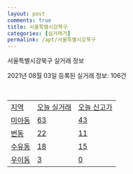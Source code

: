 ```yaml
---
layout: post
comments: true
title: 서울특별시강북구
categories: [실거래가]
permalink: /apt/서울특별시강북구
---
```


서울특별시강북구 실거래 정보

2021년 08월 03일 등록된 실거래 정보: 106건

<script type="text/javascript">
  google.charts.load('current', {'packages':['corechart']});
  google.charts.setOnLoadCallback(drawChart);

  function drawChart() {
    var data = google.visualization.arrayToDataTable([['거래일', '매매', '전월세', '전매'], ['20-07', 7, 22, 0], ['20-08', 95, 177, 0], ['20-09', 78, 125, 0], ['20-10', 122, 180, 0], ['20-11', 107, 144, 0], ['20-12', 165, 151, 0], ['21-01', 111, 155, 0], ['21-02', 121, 149, 0], ['21-03', 82, 176, 0], ['21-04', 64, 128, 0], ['21-05', 87, 299, 0], ['21-06', 94, 238, 0], ['21-07', 57, 270, 0]]);

    var options = {
      title: '최근 1년간 유형별 거래량 추이',
      legend: { position: 'bottom' }
    };

    var chart = new google.visualization.LineChart(document.getElementById('columnchart_material'));
    chart.draw(data, (options));
  }
</script>

<div id="columnchart_material" style="width: 95%; margin-left: -35px"></div>
<br>
<table class="sortable">
  <tr>
    <td><a href="#">지역</a></td>
    <td><a href="#">오늘 실거래</a></td>
    <td><a href="#">오늘 신고가</a></td>
  </tr>

  
  <tr class="item">
    <td><a href="서울특별시강북구미아동">미아동</a></td>
    <td><a href="서울특별시강북구미아동">63</a></td>
    <td><a href="서울특별시강북구미아동">43</a></td>
  </tr>
    

  <tr class="item">
    <td><a href="서울특별시강북구번동">번동</a></td>
    <td><a href="서울특별시강북구번동">22</a></td>
    <td><a href="서울특별시강북구번동">11</a></td>
  </tr>
    

  <tr class="item">
    <td><a href="서울특별시강북구수유동">수유동</a></td>
    <td><a href="서울특별시강북구수유동">18</a></td>
    <td><a href="서울특별시강북구수유동">15</a></td>
  </tr>
    

  <tr class="item">
    <td><a href="서울특별시강북구우이동">우이동</a></td>
    <td><a href="서울특별시강북구우이동">3</a></td>
    <td><a href="서울특별시강북구우이동">0</a></td>
  </tr>
    


</table>


    